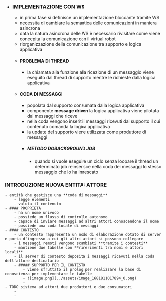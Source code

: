 - ### IMPLEMENTAZIONE CON WS
	- in prima fase si definisce un implementazione bloccante tramite WS
	- necessita di cambiare la semantica delle comunicazioni in maniera asincrona
	- data la natura asincrona delle WS è necessario rivisitare come viene concepita la comunicazione con il virtual robot
	- riorganizzazione della comunicazione tra supporto e logica applicativa
	- #### PROBLEMA DI THREAD
		- la chiamata alla funzione alla ricezione di un messaggio viene eseguito dal thread di supporto mentre le richieste dalla logica applicativa
	- #### CODA DI MESSAGGI
		- popolata dal supporto consumata dalla logica applicativa
		- componente **message driven** la logica applicativa viene pilotata dai messaggi che riceve
		- nella coda vengono inseriti i messaggi ricevuti dal supporto il cui contenuto comanda la logica applicativa
		- la update del supporto viene utilizzata come produttore di messaggi
		- ##### METODO DOBACKGROUND JOB
			- quando si vuole eseguire un ciclo senza loopare il thread un determinato job  reinserisce nella coda dei messaggi lo stesso messaggio che lo ha innescato
### INTRODUZIONE NUOVA ENTITA: ATTORE
	- entità che gestisce una **coda di messaggi**
		- legge elementi
		- valuta il contenuto
	- #### PROPRIETÀ
		- ha un nome univoco
		- possiede un flusso di controllo autonomo
		- capace di inviare messaggi ad altri attori conoscendone il nome
		- possiede una coda locale di messaggi
	- #### CONTESTO
		- un contesto rappresenta un nodo di elaborazione dotato di server e porta d'ingresso a cui gli altri attori si possono collegare
		- i messaggi remoti vengono scambiati **tramite i contesti**
		- mantiene due tabelle con **rirerimenti tra nomi e attori locali**
		- il server di contesto deposita i messaggi ricevuti nella coda dell'attore destinatario
		- ##### SUPPORTO PER IL CONTESTO
			- viene sfruttato il prolog per realizzare la base di conoscienza per implementare le tabelle
			- ![image.png](../assets/image_1681811017894_0.png)
			-
	- TODO sistema ad attori due produttori e due consumatori
		-
		-